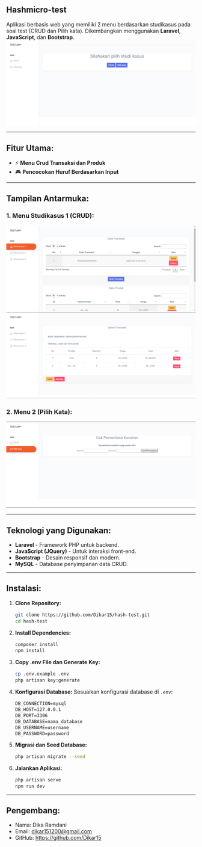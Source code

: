 
## **Hashmicro-test**  
Aplikasi berbasis web yang memiliki 2 menu berdasarkan studikasus pada soal test (CRUD dan Pilih kata). Dikembangkan menggunakan **Laravel**, **JavaScript**, dan **Bootstrap**.
![Dashboard](./public/images/Dashboard2.png)

---

## **Fitur Utama:**
- ⚡ **Menu Crud Transaksi dan Produk**
- 🎮 **Pencocokan Huruf Berdasarkan Input**

---

## **Tampilan Antarmuka:**
### **1. Menu Studikasus 1 (CRUD):**
![Halaman Utama Studikasus 1](./public/images/Crud1.png)
![Halaman Detail Transaksi](./public/images/Crud2.png)

### **2. Menu 2 (Pilih Kata):**
![Halaman Utama Studikasus 2](./public/images/Case2.png)

---

## **Teknologi yang Digunakan:**
- **Laravel** - Framework PHP untuk backend.
- **JavaScript (JQuery)** - Untuk interaksi front-end.
- **Bootstrap** - Desain responsif dan modern.
- **MySQL** - Database penyimpanan data CRUD.

---

## **Instalasi:**
1. **Clone Repository:**
   ```sh
   git clone https://github.com/Dikar15/hash-test.git
   cd hash-test
   ```

2. **Install Dependencies:**
   ```sh
   composer install
   npm install
   ```

3. **Copy .env File dan Generate Key:**
   ```sh
   cp .env.example .env
   php artisan key:generate
   ```

4. **Konfigurasi Database:**
   Sesuaikan konfigurasi database di `.env`:
   ```
   DB_CONNECTION=mysql
   DB_HOST=127.0.0.1
   DB_PORT=3306
   DB_DATABASE=nama_database
   DB_USERNAME=username
   DB_PASSWORD=password
   ```

5. **Migrasi dan Seed Database:**
   ```sh
   php artisan migrate --seed
   ```

6. **Jalankan Aplikasi:**
   ```sh
   php artisan serve
   npm run dev
   ```

---

## **Pengembang:**
- Nama: Dika Ramdani
- Email: dikar151200@gmail.com
- GitHub: https://github.com/Dikar15

